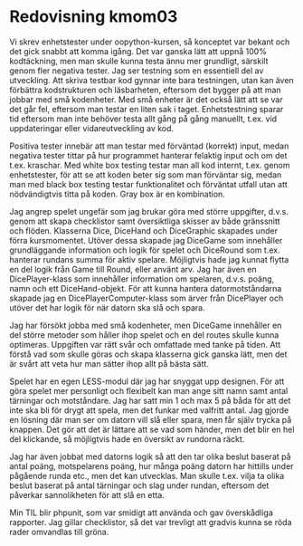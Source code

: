 ---
---
Redovisning kmom03
=========================

Vi skrev enhetstester under oopython-kursen, så konceptet var bekant och det gick snabbt att komma igång. Det var ganska lätt att uppnå 100% kodtäckning, men man skulle kunna testa ännu mer grundligt, särskilt genom fler negativa tester. Jag ser testning som en essentiell del av utveckling. Att skriva testbar kod gynnar inte bara testningen, utan kan även förbättra kodstrukturen och läsbarheten, eftersom det bygger på att man jobbar med små kodenheter. Med små enheter är det också lätt att se var det går fel, eftersom man testar en liten sak i taget. Enhetstestning sparar tid eftersom man inte behöver testa allt gång på gång manuellt, t.ex. vid uppdateringar eller vidareutveckling av kod.

Positiva tester innebär att man testar med förväntad (korrekt) input, medan negativa tester tittar på hur programmet hanterar felaktig input och om det t.ex. kraschar. Med white box testing testar man all kod internt, t.ex. genom enhetstester, för att se att koden beter sig som man förväntar sig, medan man med black box testing testar funktionalitet och förväntat utfall utan att nödvändigtvis titta på koden. Gray box är en kombination.

Jag angrep spelet ungefär som jag brukar göra med större uppgifter, d.v.s. genom att skapa checklistor samt översiktliga skisser av både gränssnitt och flöden. Klasserna Dice, DiceHand och DiceGraphic skapades under förra kursmomentet. Utöver dessa skapade jag DiceGame som innehåller grundläggande information och logik för spelet och DiceRound som t.ex. hanterar rundans summa för aktiv spelare. Möjligtvis hade jag kunnat flytta en del logik från Game till Round, eller använt arv. Jag har även en DicePlayer-klass som innehåller information om spelaren, d.v.s. poäng, namn och ett DiceHand-objekt. För att kunna hantera datormotståndarna skapade jag en DicePlayerComputer-klass som ärver från DicePlayer och utöver det har logik för när datorn ska slå och spara.

Jag har försökt jobba med små kodenheter, men DiceGame innehåller en del större metoder som håller ihop spelet och en del routes skulle kunna optimeras. Uppgiften var rätt svår och omfattade med tanke på tiden. Att förstå vad som skulle göras och skapa klasserna gick ganska lätt, men det är svårt att veta hur man sätter ihop allt på bästa sätt.

Spelet har en egen LESS-modul där jag har snyggat upp designen. För att göra spelet mer personligt och flexibelt kan man ange sitt namn samt antal tärningar och motståndare. Jag har satt min 1 och max 5 på båda för att det inte ska bli för drygt att spela, men det funkar med valfritt antal. Jag gjorde en lösning där man ser om datorn vill slå eller spara, men får själv trycka på knappen. Det gör att det är lättare att se vad som händer, men det blir en hel del klickande, så möjligtvis hade en översikt av rundorna räckt.  

Jag har även jobbat med datorns logik så att den tar olika beslut baserat på antal poäng, motspelarens poäng, hur många poäng datorn har hittills under pågående runda etc., men det kan utvecklas. Man skulle t.ex. vilja ta olika beslut baserat på antal tärningar och slag under rundan, eftersom det påverkar sannolikheten för att slå en etta.



Min TIL blir phpunit, som var smidigt att använda och gav överskådliga rapporter. Jag gillar checklistor, så det var trevligt att gradvis kunna se röda rader omvandlas till gröna.
